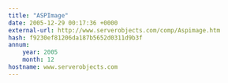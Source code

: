 ```yaml
---
title: "ASPImage"
date: 2005-12-29 00:17:36 +0000
external-url: http://www.serverobjects.com/comp/Aspimage.htm
hash: f9230ef81206da187b5652d0311d9b3f
annum:
    year: 2005
    month: 12
hostname: www.serverobjects.com
---
```



